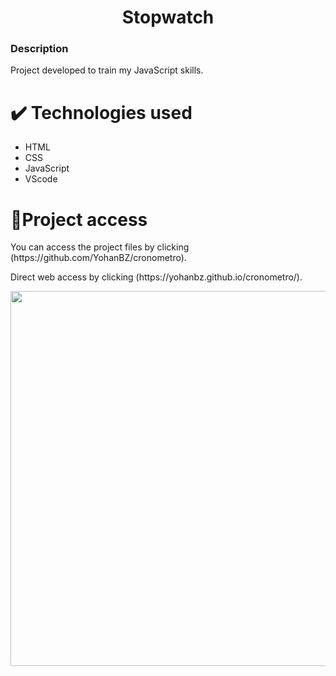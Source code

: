  <h1 align="center">Stopwatch</h1>
 <h3>Description</h3>
 <p>Project developed to train my JavaScript skills.</p>
 <h1>✔️ Technologies used</h1>
 <ul>
  <li>HTML</li>
  <li>CSS</li>
  <li>JavaScript</li>
  <li>VScode</li>
 </ul>
 <h1>📁Project access</h1>
 <p>You can access the project files by clicking (https://github.com/YohanBZ/cronometro).</p>
 <p>Direct web access by clicking (https://yohanbz.github.io/cronometro/).</p>
 <img width="600" src="https://user-images.githubusercontent.com/98111590/179360167-88f33082-4ca4-4add-9be1-cd4a4b9ecf8e.png">

